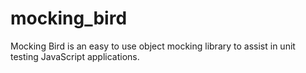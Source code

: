 mocking_bird
============

Mocking Bird is an easy to use object mocking library to assist in unit testing JavaScript applications.
